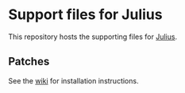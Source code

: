 # Support files for Julius

This repository hosts the supporting files for [Julius](https://github.com/bvschaik/julius).

## Patches

See the [wiki](https://github.com/bvschaik/julius/wiki/Patches) for installation instructions.

